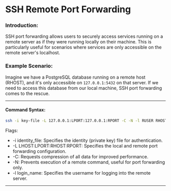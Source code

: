 SSH Remote Port Forwarding
===

### Introduction:
SSH port forwarding allows users to securely access services running on a remote server as if they were running locally on their machine. This is particularly useful for scenarios where services are only accessible on the remote server's localhost.

### Example Scenario:
Imagine we have a PostgreSQL database running on a remote host (RHOST), and it's only accessible on `127.0.0.1:5432` on that server. If we need to access this database from our local machine, SSH port forwarding comes to the rescue.

---

#### Command Syntax:
```sh
ssh -i key-file -L 127.0.0.1:LPORT:127.0.0.1:RPORT -C -N -l RUSER RHOST
```

Flags:

+ -i identity_file: Specifies the identity (private key) file for authentication.
+ -L LHOST:LPORT:RHOST:RPORT: Specifies the local and remote port forwarding configuration.
+ -C: Requests compression of all data for improved performance.
+ -N: Prevents execution of a remote command, useful for port forwarding only.
+ -l login_name: Specifies the username for logging into the remote server.

---
